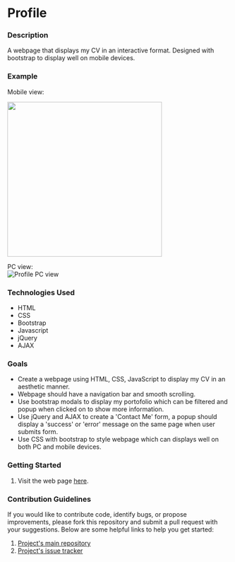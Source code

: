 # Profile

### Description
A webpage that displays my CV in an interactive format. Designed with bootstrap to display well on mobile devices.

### Example
Mobile view:
<p align="left">
  <img width="350" src="https://user-images.githubusercontent.com/74436899/127509762-58724de5-5bce-4015-9a43-fa5ac517c308.png">
</p>

PC view:<br>
![Profile PC view](https://user-images.githubusercontent.com/74436899/127509824-2713ee3d-c0f7-4a4f-afaf-6ee568d50f4b.png "Profile - PC view")

### Technologies Used
* HTML
* CSS
* Bootstrap
* Javascript
* jQuery
* AJAX

### Goals
* Create a webpage using HTML, CSS, JavaScript to display my CV in an aesthetic manner.
* Webpage should have a navigation bar and smooth scrolling.
* Use bootstrap modals to display my portofolio which can be filtered and popup when clicked on to show more information.
* Use jQuery and AJAX to create a 'Contact Me' form, a popup should display a 'success' or 'error' message on the same page when user submits form. 
* Use CSS with bootstrap to style webpage which can displays well on both PC and mobile devices.

### Getting Started
1. Visit the web page [here](https://danieltsiang.github.io).

### Contribution Guidelines
If you would like to contribute code, identify bugs, or propose improvements, please fork this repository and submit a pull request with your suggestions. Below are some helpful links to help you get started:
1. [Project's main repository](https://github.com/DanielTsiang/danieltsiang.github.io)
2. [Project's issue tracker](https://github.com/DanielTsiang/danieltsiang.github.io/issues)

